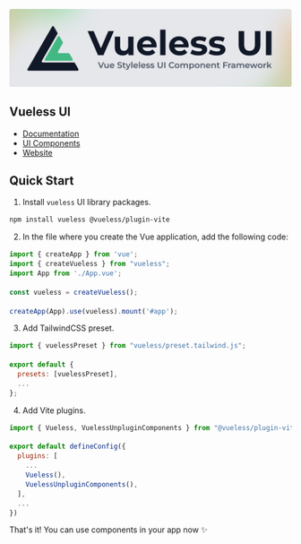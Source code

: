 ![logo.png](public/images/vueless-logo-git.png)

## Vueless UI

* [Documentation](https://docs.vueless.com/)
* [UI Components](https://ui.vueless.com/)
* [Website](http://vueless.com/)

## Quick Start

1. Install `vueless` UI library packages.

```bash
npm install vueless @vueless/plugin-vite
```


2. In the file where you create the Vue application, add the following code:
```javascript
import { createApp } from 'vue';
import { createVueless } from "vueless";
import App from './App.vue';

const vueless = createVueless();

createApp(App).use(vueless).mount('#app');
```

3. Add TailwindCSS preset.

```javascript
import { vuelessPreset } from "vueless/preset.tailwind.js";

export default {
  presets: [vuelessPreset],
  ...
};
```

4. Add Vite plugins.

```javascript
import { Vueless, VuelessUnpluginComponents } from "@vueless/plugin-vite";

export default defineConfig({
  plugins: [
    ...
    Vueless(),
    VuelessUnpluginComponents(),
  ],
  ...
})
```

That's it! You can use components in your app now ✨



